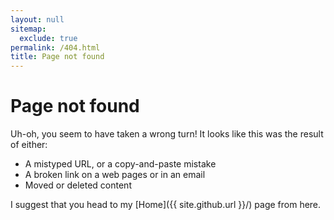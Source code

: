 ```yaml
---
layout: null
sitemap:
  exclude: true
permalink: /404.html
title: Page not found
---
```


# Page not found

Uh-oh, you seem to have taken a wrong turn! It looks like this was the result of either:

 - A mistyped URL, or a copy-and-paste mistake
 - A broken link on a web pages or in an email
 - Moved or deleted content

I suggest that you head to my [Home]({{ site.github.url }}/) page from here.
